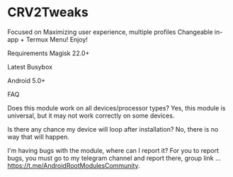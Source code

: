 # CRV2Tweaks
Focused on Maximizing user experience, multiple profiles Changeable in-app + Termux Menu! Enjoy!

Requirements
Magisk 22.0+

Latest Busybox

Android 5.0+


FAQ

Does this module work on all devices/processor types? 
Yes, this module is universal, but it may not work correctly on some devices.

Is there any chance my device will loop after installation? 
No, there is no way that will happen.

I'm having bugs with the module, where can I report it? 
For you to report bugs, you must go to my telegram channel and report there, group link ... https://t.me/AndroidRootModulesCommunity.
